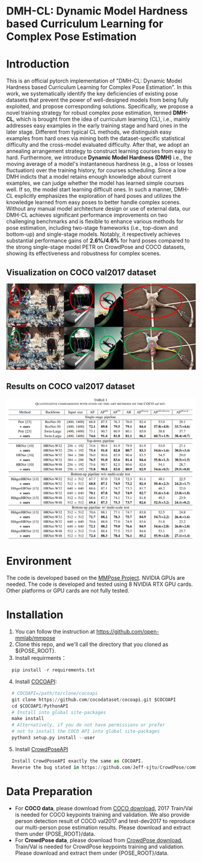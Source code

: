 # DMH-CL: Dynamic Model Hardness based Curriculum Learning for Complex Pose Estimation
# Introduction
This is an official pytorch implementation of "DMH-CL: Dynamic Model Hardness based Curriculum Learning for Complex Pose Estimation". In this work, we systematically identify the key deficiencies of existing pose datasets that prevent the power of well-designed models from being fully exploited, and propose corresponding solutions. Specifically, we propose a novel training strategy for robust complex pose estimation, termed **DMH-CL**, which is brought from the idea of curriculum learning (CL), i.e., mainly addresses easy examples in the early training stage and hard ones in the later stage. Different from typical CL methods, we distinguish easy examples from hard ones via mining both the dataset-specific statistical difficulty and the cross-model evaluated difficulty. After that, we adopt an annealing arrangement strategy to construct learning courses from easy to hard. Furthermore, we introduce **Dynamic Model Hardness (DMH)** i.e., the moving average of a model's instantaneous hardness (e.g., a loss or losses fluctuation) over the training history, for courses scheduling. Since a low DMH indicts that a model retains enough knowledge about current examples, we can judge whether the model has learned simple courses well. If so, the model start learning difficult ones. In such a manner, DMH-CL explicitly emphasizes the exploration of hard poses and utilizes the knowledge learned from easy poses to better handle complex scenes. Without any manual model architecture design or use of external data, our DMH-CL achieves significant performance improvements on two challenging benchmarks and is flexible to enhance various methods for pose estimation, including two-stage frameworks (i.e., top-down and bottom-up) and single-stage models. Notably, it respectively achieves substantial performance gains of **2.6%/4.6%** for hard poses compared to the strong single-stage model PETR on CrowdPose and COCO datasets, showing its effectiveness and robustness for complex scenes. 

## Visualization on COCO val2017 dataset
![](https://github.com/BT-C/DMH-CL/blob/main/visualization/confused_vis.png)
## Results on COCO val2017 dataset
![](https://github.com/BT-C/DMH-CL/blob/main/visualization/coco_val_table.png)


# Environment
The code is developed based on the [MMPose Project](https://github.com/open-mmlab/mmpose). NVIDIA GPUs are needed. The code is developed and tested using 8 NVIDIA RTX GPU cards. Other platforms or GPU cards are not fully tested.
# Installation
1. You can follow the instruction at https://github.com/open-mmlab/mmpose 
2. Clone this repo, and we'll call the directory that you cloned as ${POSE_ROOT}.
3. Install requirments：
```python
  pip install -r requirements.txt
```
4. Install [COCOAPI](https://github.com/cocodataset/cocoapi):
```python
  # COCOAPI=/path/to/clone/cocoapi
  git clone https://github.com/cocodataset/cocoapi.git $COCOAPI
  cd $COCOAPI/PythonAPI
  # Install into global site-packages
  make install
  # Alternatively, if you do not have permissions or prefer
  # not to install the COCO API into global site-packages
  python3 setup.py install --user 
```
5. Install [CrowdPoseAPI](https://github.com/Jeff-sjtu/CrowdPose)
```python
  Install CrowdPoseAPI exactly the same as COCOAPI.
  Reverse the bug stated in https://github.com/Jeff-sjtu/CrowdPose/commit/785e70d269a554b2ba29daf137354103221f479e**
```
# Data Preparation
* For **COCO data**, please download from [COCO download](https://cocodataset.org/#download), 2017 Train/Val is needed for COCO keypoints training and validation. We also provide person detection result of COCO val2017 and test-dev2017 to reproduce our multi-person pose estimation results. Please download and extract them under {POSE_ROOT}/data.  
* For **CrowdPose data**, please download from [CrowdPose download](https://github.com/Jeff-sjtu/CrowdPose#dataset), Train/Val is needed for CrowdPose keypoints training and validation. Please download and extract them under {POSE_ROOT}/data.